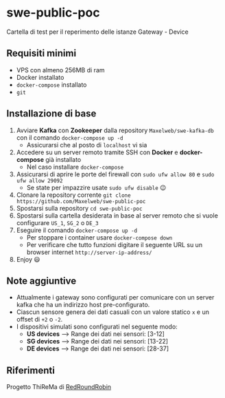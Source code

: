 # swe-public-poc

Cartella di test per il reperimento delle istanze Gateway - Device


## Requisiti minimi

- VPS con almeno 256MB di ram
- Docker installato
- `docker-compose` installato
- `git`


## Installazione di base

1. Avviare **Kafka** con **Zookeeper** dalla repository `Maxelweb/swe-kafka-db` con il comando `docker-compose up -d`
	- Assicurarsi che al posto di `localhost` vi sia 
2. Accedere su un server remoto tramite SSH con **Docker** e **docker-compose** già installato
	- Nel caso installare `docker-compose`
3. Assicurarsi di aprire le porte del firewall con `sudo ufw allow 80` e `sudo ufw allow 29092`
	- Se state per impazzire usate `sudo ufw disable` :wink:
4. Clonare la repository corrente `git clone https://github.com/Maxelweb/swe-public-poc`
5. Spostarsi sulla repository `cd swe-public-poc`
6. Spostarsi sulla cartella desiderata in base al server remoto che si vuole configurare `US_1`, `SG_2` o `DE_3`
7. Eseguire il comando `docker-compose up -d`
	- Per stoppare i container usare `docker-compose down`
	- Per verificare che tutto funzioni digitare il seguente URL su un browser internet `http://server-ip-address/`
8. Enjoy :smiley:


## Note aggiuntive

- Attualmente i gateway sono configurati per comunicare con un server kafka che ha un indirizzo host pre-configurato.
- Ciascun sensore genera dei dati casuali con un valore statico `x` e un offset di `+2` o `-2`.
- I dispositivi simulati sono configurati nel seguente modo:
	- **US devices** --> Range dei dati nei sensori: [3-12]
	- **SG devices** --> Range dei dati nei sensori: [13-22]
	- **DE devices** --> Range dei dati nei sensori: [28-37]

## Riferimenti

Progetto ThiReMa di [RedRoundRobin](https://www.redroundrobin.site)